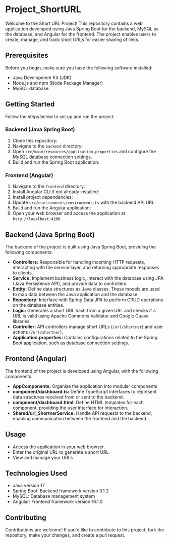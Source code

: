 # Project_ShortURL

Welcome to the Short URL Project! This repository contains a web application developed using Java Spring Boot for the backend, MySQL as the database, and Angular for the frontend. The project enables users to create, manage, and track short URLs for easier sharing of links.

## Prerequisites

Before you begin, make sure you have the following software installed:

- Java Development Kit (JDK)
- Node.js and npm (Node Package Manager)
- MySQL database

## Getting Started

Follow the steps below to set up and run the project:

### Backend (Java Spring Boot)

1. Clone this repository: 
2. Navigate to the `backend` directory:
3. Open `src/main/resources/application.properties` and configure the MySQL database connection settings.
4. Build and run the Spring Boot application:

### Frontend (Angular)

1. Navigate to the `frontend` directory:
2. Install Angular CLI if not already installed:
3. Install project dependencies:
4. Update `src/environments/environment.ts` with the backend API URL.
5. Build and run the Angular application:
6. Open your web browser and access the application at `http://localhost:4200`.

## Backend (Java Spring Boot)

The backend of the project is built using Java Spring Boot, providing the following components:

- **Controllers:** Responsible for handling incoming HTTP requests, interacting with the service layer, and returning appropriate responses to clients.
- **Service:** Implement business logic, interact with the database using JPA (Java Persistence API), and provide data to controllers.
- **Entity:** Define data structures as Java classes. These models are used to map data between the Java application and the database.
- **Repository:** Interface with Spring Data JPA to perform CRUD operations on the database entities.
- **Logic:** Generates a short URL hash from a given URL and checks if a URL is valid using Apache Commons Validator and Google Guava libraries.
- **Controller:** API controllers manage short URLs (`/url/shortner`) and user actions (`/url/shortner`).
- **Application.properties:** Contains configurations related to the Spring Boot application, such as database connection settings.

## Frontend (Angular)

The frontend of the project is developed using Angular, with the following components:

- **AppComponents:** Organize the application into modular components
- **component/dashboard.ts:** Define TypeScript interfaces to represent data structures received from or sent to the backend.
- **component/dashboard.html:** Define HTML templates for each component, providing the user interface for interaction.
-  **Shared/url_ShortnerService:** Handle API requests to the backend, enabling communication between the frontend and the backend.

## Usage

- Access the application in your web browser.
- Enter the original URL to generate a short URL.
- View and manage your URLs

## Technologies Used
- Java version 17
- Spring Boot: Backend framework version 3.1.2
- MySQL: Database management system  
- Angular: Frontend framework  version 16.1.0

## Contributing

Contributions are welcome! If you'd like to contribute to this project, fork the repository, make your changes, and create a pull request.




